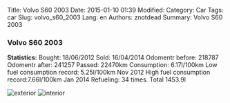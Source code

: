 Title: Volvo S60 2003
Date: 2015-01-10 01:39
Modified: 
Category: Car
Tags: car
Slug: volvo_s60_2003
Lang: en
Authors: znotdead
Summary: Volvo S60 2003

### Volvo S60 2003

**Statistics:**
Bought: 18/06/2012
Sold: 16/04/2014
Odomentr before: 218787
Odomentr after: 241257
Passed: 22470km
Consumption: 6.17l/100km
Low fuel consumption record: 5.25l/100km Nov 2012
High fuel consumption record:7.66l/100km Jan 2014
Refueling: 34 times. Total 1453.9l

![exterior](static/img/cars/volvo_s60_2003/exterior.jpg)
![interior](static/img/cars/volvo_s60_2003/interior.jpg)
